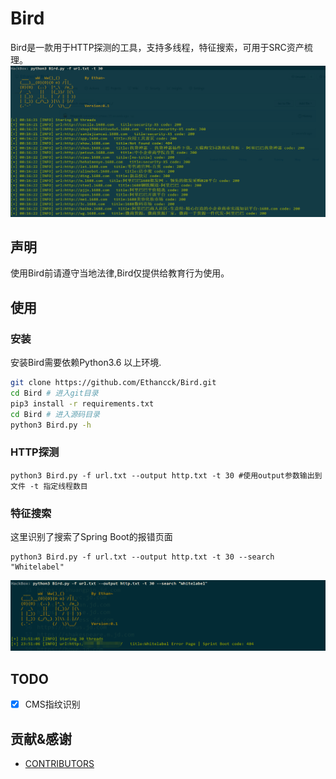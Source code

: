 # Bird
Bird是一款用于HTTP探测的工具，支持多线程，特征搜索，可用于SRC资产梳理。
![Jietu20200516-184214](./pic/tools2.png)

## 声明

使用Bird前请遵守当地法律,Bird仅提供给教育行为使用。

## 使用

### 安装
安装Bird需要依赖Python3.6 以上环境.
```bash
git clone https://github.com/Ethancck/Bird.git
cd Bird # 进入git目录
pip3 install -r requirements.txt
cd Bird # 进入源码目录
python3 Bird.py -h
```
### HTTP探测

```
python3 Bird.py -f url.txt --output http.txt -t 30 #使用output参数输出到文件 -t 指定线程数目
```
### 特征搜索
这里识别了搜索了Spring Boot的报错页面
```
python3 Bird.py -f url.txt --output http.txt -t 30 --search "Whitelabel" 
```
![Jietu20200516-184214](./pic/tools1.png)

## TODO
- [x] CMS指纹识别
## 贡献&感谢
- [CONTRIBUTORS](CONTRIBUTORS.md)
